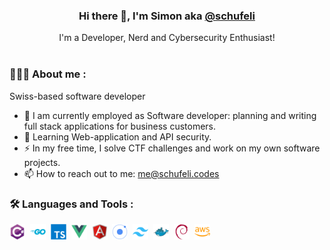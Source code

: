 <div align="center">
  <h3>Hi there 👋, I'm Simon aka <a href="https://github.com/schufeli">@schufeli</a></h3>
  I'm a Developer, Nerd and Cybersecurity Enthusiast!
</div>

<br>

### 👨🏻‍💻 About me :
Swiss-based software developer
- :briefcase: I am currently employed as Software developer: planning and writing full stack applications for business customers.
- :seedling: Learning Web-application and API security.
- :zap: In my free time, I solve CTF challenges and work on my own software projects.
- :mailbox: How to reach out to me: <a href="mailto:me@schufeli.codes?subject=Question:">me@schufeli.codes</a>

### :hammer_and_wrench: Languages and Tools :
<div>
  <img src="https://github.com/devicons/devicon/blob/master/icons/csharp/csharp-original.svg" title="csharp" alt="csharp-lang" height="25" />&nbsp;
  <img src="https://github.com/devicons/devicon/blob/master/icons/go/go-original-wordmark.svg" title="go" alt="go-lang" height="25" />&nbsp;
  <img src="https://github.com/devicons/devicon/blob/master/icons/typescript/typescript-original.svg" title="typescript" alt="typescript-lang" height="25" />&nbsp;
  <img src="https://github.com/devicons/devicon/blob/master/icons/vuejs/vuejs-original.svg" title="vuejs" alt="vuejs-framework" height="25" />&nbsp;
  <img src="https://github.com/devicons/devicon/blob/master/icons/angularjs/angularjs-original.svg" title="angular" alt="angular-framework" height="25" />&nbsp;
  <img src="https://github.com/devicons/devicon/blob/master/icons/ionic/ionic-original.svg" title="ionic" alt="ionic-framework" height="25" />&nbsp;
  <img src="https://github.com/devicons/devicon/blob/master/icons/tailwindcss/tailwindcss-plain.svg" title="tailwind" alt="tailwind-css" height="25" />&nbsp;
  <img src="https://github.com/devicons/devicon/blob/master/icons/docker/docker-original.svg" title="docker" alt="docker" height="25" />&nbsp;
  <img src="https://github.com/devicons/devicon/blob/master/icons/debian/debian-original.svg" title="debian" alt="debian-os" height="25" />&nbsp;
  <img src="https://github.com/devicons/devicon/blob/master/icons/amazonwebservices/amazonwebservices-plain-wordmark.svg" title="aws" alt="aws" height="25" />&nbsp;  
</div>
